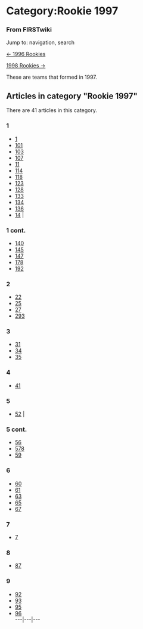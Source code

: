

# Category:Rookie 1997

### From FIRSTwiki

Jump to: navigation, search

[&lt;- 1996 Rookies](/index.php/Category:Rookie_1996 "Category:Rookie 1996" )

[1998 Rookies -&gt;](/index.php/Category:Rookie_1998 "Category:Rookie 1998" )

These are teams that formed in 1997.

  

## Articles in category "Rookie 1997"

There are 41 articles in this category.

### 1

  * [1](/index.php/1 "1" )
  * [101](/index.php/101 "101" )
  * [103](/index.php/103 "103" )
  * [107](/index.php/107 "107" )
  * [11](/index.php/11 "11" )
  * [114](/index.php/114 "114" )
  * [118](/index.php/118 "118" )
  * [123](/index.php/123 "123" )
  * [128](/index.php/128 "128" )
  * [133](/index.php/133 "133" )
  * [134](/index.php/134 "134" )
  * [136](/index.php/136 "136" )
  * [14](/index.php/14 "14" )
|

### 1 cont.

  * [140](/index.php/140 "140" )
  * [145](/index.php/145 "145" )
  * [147](/index.php/147 "147" )
  * [178](/index.php/178 "178" )
  * [192](/index.php/192 "192" )

### 2

  * [22](/index.php/22 "22" )
  * [25](/index.php/25 "25" )
  * [27](/index.php/27 "27" )
  * [293](/index.php/293 "293" )

### 3

  * [31](/index.php/31 "31" )
  * [34](/index.php/34 "34" )
  * [35](/index.php/35 "35" )

### 4

  * [41](/index.php/41 "41" )

### 5

  * [52](/index.php/52 "52" )
|

### 5 cont.

  * [56](/index.php/56 "56" )
  * [578](/index.php/578 "578" )
  * [59](/index.php/59 "59" )

### 6

  * [60](/index.php/60 "60" )
  * [61](/index.php/61 "61" )
  * [63](/index.php/63 "63" )
  * [65](/index.php/65 "65" )
  * [67](/index.php/67 "67" )

### 7

  * [7](/index.php/7 "7" )

### 8

  * [87](/index.php/87 "87" )

### 9

  * [92](/index.php/92 "92" )
  * [93](/index.php/93 "93" )
  * [95](/index.php/95 "95" )
  * [96](/index.php/96 "96" )  
---|---|---  
  
